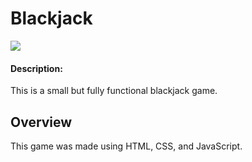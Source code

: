 # Blackjack

![](.images/screenshot.png)

#### Description:

This is a small but fully functional blackjack game.

## Overview

This game was made using HTML, CSS, and JavaScript.

